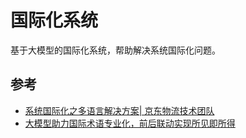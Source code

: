 # 国际化系统

基于大模型的国际化系统，帮助解决系统国际化问题。

## 参考

- [系统国际化之多语言解决方案| 京东物流技术团队](https://juejin.cn/post/7369512948296187956)
- [大模型助力国际术语专业化，前后联动实现所见即所得](https://juejin.cn/post/7382868373883125760)
